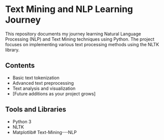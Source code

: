 # Text Mining and NLP Learning Journey

This repository documents my journey learning Natural Language Processing (NLP) and Text Mining techniques using Python. The project focuses on implementing various text processing methods using the NLTK library.

## Contents

- Basic text tokenization
- Advanced text preprocessing
- Text analysis and visualization
- [Future additions as your project grows]

## Tools and Libraries

- Python 3
- NLTK
- Matplotlib# Text-Mining---NLP
